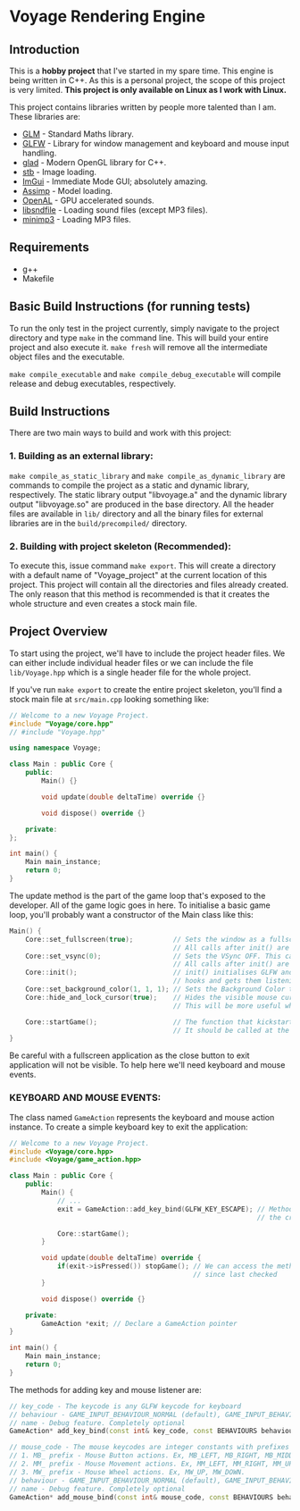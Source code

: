 # Voyage Rendering Engine

## Introduction
This is a **hobby project** that I've started in my spare time. This engine is being written in C++.
As this is a personal project, the scope of this project is very limited. **This project is only available on Linux as I work with Linux.**

This project contains libraries written by people more talented than I am. These libraries are:
- [GLM](https://github.com/g-truc/glm "OpenGL Mathematics (GLM)") - Standard Maths library.
- [GLFW](https://raw.githubusercontent.com/glfw/glfw "GLFW") - Library for window management and keyboard and mouse input handling.
- [glad](https://github.com/Dav1dde/glad "glad") - Modern OpenGL library for C++.
- [stb](https://github.com/nothings/stb "stb") - Image loading.
- [ImGui](https://github.com/ocornut/imgui "Dear ImGui") - Immediate Mode GUI; absolutely amazing.
- [Assimp](https://github.com/assimp/assimp "Open Asset Import Library (assimp)") - Model loading.
- [OpenAL](https://github.com/kcat/openal-soft "OpenAL soft") - GPU accelerated sounds.
- [libsndfile](https://github.com/libsndfile/libsndfile "libsndfile") - Loading sound files (except MP3 files).
- [minimp3](https://github.com/lieff/minimp3 "minimp3") - Loading MP3 files.

## Requirements
- g++
- Makefile

## Basic Build Instructions (for running tests)
To run the only test in the project currently, simply navigate to the project directory and type `make` in the command line. This will build your entire project and also execute it. `make fresh` will remove all the intermediate object files and the executable.

`make compile_executable` and `make compile_debug_executable` will compile release and debug executables, respectively.

## Build Instructions
There are two main ways to build and work with this project:
### 1. Building as an external library:
`make compile_as_static_library` and `make compile_as_dynamic_library` are commands to compile the project as a static and dynamic library, respectively. The static library output "libvoyage.a" and the dynamic library output "libvoyage.so" are produced in the base directory. All the header files are available in `lib/` directory and all the binary files for external libraries are in the `build/precompiled/` directory.
### 2. Building with project skeleton (Recommended):
To execute this, issue command `make export`. This will create a directory with a default name of "Voyage_project" at the current location of this project. This project will contain all the directories and files already created. The only reason that this method is recommended is that it creates the whole structure and even creates a stock main file.

## Project Overview
To start using the project, we'll have to include the project header files. We can either include individual header files or we can include the file `lib/Voyage.hpp` which is a single header file for the whole project.

If you've run `make export` to create the entire project skeleton, you'll find a stock main file at `src/main.cpp` looking something like:
``` c++
// Welcome to a new Voyage Project.
#include "Voyage/core.hpp"
// #include "Voyage.hpp"

using namespace Voyage;

class Main : public Core {
	public:
		Main() {}

		void update(double deltaTime) override {}

		void dispose() override {}

	private:
};

int main() {
	Main main_instance;
	return 0;
}
```
The update method is the part of the game loop that's exposed to the developer. All of the game logic goes in here. To initialise a basic game loop, you'll probably want a constructor of the Main class like this:
```c++
Main() {
	Core::set_fullscreen(true); 		 // Sets the window as a fullscreen window. This call has to be before call to init().
										 // All calls after init() are ignored. DEFAULT: false
	Core::set_vsync(0); 				 // Sets the VSync OFF. This call has to be before call to init().
										 // All calls after init() are ignored. DEFAULT: 1
	Core::init(); 						 // init() initialises GLFW and OpenGL. It creates Event
										 // hooks and gets them listening to event calls
	Core::set_background_color(1, 1, 1); // Sets the Background Color to White(1, 1, 1). Cannot be called before init()
	Core::hide_and_lock_cursor(true); 	 // Hides the visible mouse cursor icon and locks it in place in the center of the screen.
									  	 // This will be more useful when operating with a 3D Camera.

	Core::startGame(); 					 // The function that kickstarts the game-loop.
										 // It should be called at the end of the constructor.
}
```

Be careful with a fullscreen application as the close button to exit application will not be visible. To help here we'll need keyboard and mouse events.

### KEYBOARD AND MOUSE EVENTS:
The class named `GameAction` represents the keyboard and mouse action instance. To create a simple keyboard key to exit the application:
```c++
// Welcome to a new Voyage Project.
#include <Voyage/core.hpp>
#include <Voyage/game_action.hpp>

class Main : public Core {
	public:
		Main() {
			// ...
			exit = GameAction::add_key_bind(GLFW_KEY_ESCAPE); // Methods like add_key_bind, add_mouse_bind allow
															  // the creation of user initiated events

			Core::startGame();
		}

		void update(double deltaTime) override {
			if(exit->isPressed()) stopGame(); // We can access the method isPressed or getAmount to check if the event has been triggered
											  // since last checked
		}

		void dispose() override {}

	private:
		GameAction *exit; // Declare a GameAction pointer
}

int main() {
	Main main_instance;
	return 0;
}
```

The methods for adding key and mouse listener are:
```c++
// key_code - The keycode is any GLFW keycode for keyboard
// behaviour - GAME_INPUT_BEHAVIOUR_NORMAL (default), GAME_INPUT_BEHAVIOUR_DETECT_INITIAL_PRESS_ONLY (Continuously pressing this key will only register this key having been pressed once)
// name - Debug feature. Completely optional
GameAction* add_key_bind(const int& key_code, const BEHAVIOURS behaviour = GAME_INPUT_BEHAVIOUR_NORMAL, const char* const name = "Unknown");

// mouse_code - The mouse keycodes are integer constants with prefixes for different type of mouse actions.
// 1. MB_ prefix - Mouse Button actions. Ex, MB_LEFT, MB_RIGHT, MB_MIDDLE.
// 2. MM_ prefix - Mouse Movement actions. Ex, MM_LEFT, MM_RIGHT, MM_UP, MM_DOWN.
// 3. MW_ prefix - Mouse Wheel actions. Ex, MW_UP, MW_DOWN.
// behaviour - GAME_INPUT_BEHAVIOUR_NORMAL (default), GAME_INPUT_BEHAVIOUR_DETECT_INITIAL_PRESS_ONLY (Continuously pressing this key will only register this key having been pressed once)
// name - Debug feature. Completely optional
GameAction* add_mouse_bind(const int& mouse_code, const BEHAVIOURS behaviour = GAME_INPUT_BEHAVIOUR_NORMAL, const char* const name = "Unknown");
```
